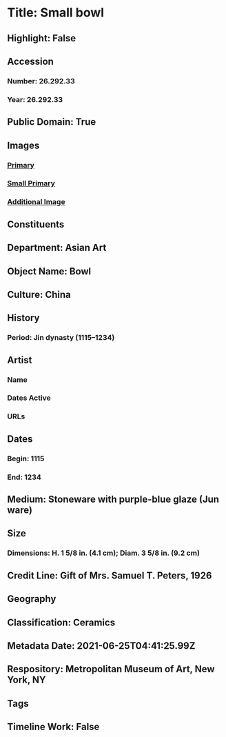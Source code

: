 # Title: Small bowl
## Highlight: False
## Accession
### Number: 26.292.33
### Year: 26.292.33
## Public Domain: True
## Images
### [Primary](https://images.metmuseum.org/CRDImages/as/original/26_292_33_O1_sf.jpg)
### [Small Primary](https://images.metmuseum.org/CRDImages/as/web-large/26_292_33_O1_sf.jpg)
### [Additional Image](https://images.metmuseum.org/CRDImages/as/original/26_292_33.jpg)
## Constituents
## Department: Asian Art
## Object Name: Bowl
## Culture: China
## History
### Period: Jin dynasty (1115–1234)
## Artist
### Name
### Dates Active
### URLs
## Dates
### Begin: 1115
### End: 1234
## Medium: Stoneware with purple-blue glaze (Jun ware)
## Size
### Dimensions: H. 1 5/8 in. (4.1 cm); Diam. 3 5/8 in. (9.2 cm)
## Credit Line: Gift of Mrs. Samuel T. Peters, 1926
## Geography
## Classification: Ceramics
## Metadata Date: 2021-06-25T04:41:25.99Z
## Respository: Metropolitan Museum of Art, New York, NY
## Tags
## Timeline Work: False